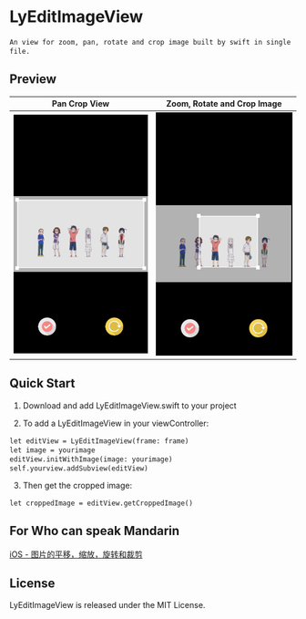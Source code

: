 # LyEditImageView

```
An view for zoom, pan, rotate and crop image built by swift in single file.
```
## Preview
Pan Crop View | Zoom, Rotate and Crop Image
---|---
![](https://github.com/Thanatos-L/Playground/blob/master/LyEditImageView/readme/1.gif) | ![](https://github.com/Thanatos-L/Playground/blob/master/LyEditImageView/readme/2.gif)

## Quick Start
1. Download and add LyEditImageView.swift to your project

2. To add a LyEditImageView in your viewController:
```
let editView = LyEditImageView(frame: frame)
let image = yourimage
editView.initWithImage(image: yourimage)
self.yourview.addSubview(editView)
```

3. Then get the cropped image:
```
let croppedImage = editView.getCroppedImage()

```
## For Who can speak Mandarin

[iOS - 图片的平移，缩放，旋转和裁剪](http://www.jianshu.com/p/fbe503234e35)

## License
LyEditImageView is released under the MIT License.
